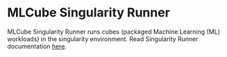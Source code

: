# MLCube Singularity Runner
MLCube Singularity Runner runs cubes (packaged Machine Learning (ML) workloads) in the singularity environment.
Read Singularity Runner documentation [here](../../docs/runners/singularity-runner.md).
  
